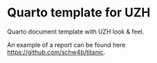 # Quarto template for UZH

Quarto document template with UZH look &amp; feel.

An example of a report can be found here <https://github.com/schw4b/titanic>.
